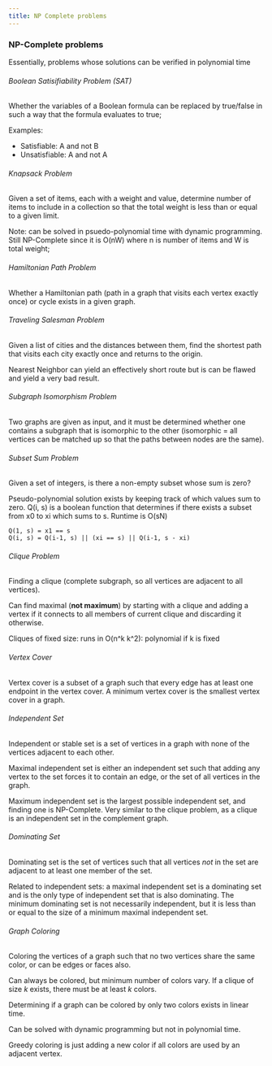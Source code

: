 ```yaml
---
title: NP Complete problems
---
```


### NP-Complete problems
Essentially, problems whose solutions can be verified in polynomial time

###### Boolean Satisifiability Problem (SAT)
Whether the variables of a Boolean formula can be replaced by true/false in such
a way that the formula evaluates to true;

Examples:
* Satisfiable: A and not B
* Unsatisfiable: A and not A

###### Knapsack Problem
Given a set of items, each with a weight and value, determine number of items
to include in a collection so that the total weight is less than or equal to
a given limit.

Note: can be solved in psuedo-polynomial time with dynamic programming. Still
NP-Complete since it is O(nW) where n is number of items and W is total weight;

###### Hamiltonian Path Problem
Whether a Hamiltonian path (path in a graph that visits each vertex exactly
once) or cycle exists in a given graph.

###### Traveling Salesman Problem
Given a list of cities and the distances between them, find the shortest
path that visits each city exactly once and returns to the origin.

Nearest Neighbor can yield an effectively short route but is can be flawed and
yield a very bad result.

###### Subgraph Isomorphism Problem
Two graphs are given as input, and it must be determined whether one contains a
subgraph that is isomorphic to the other (isomorphic = all vertices can be
matched up so that the paths between nodes are the same).

###### Subset Sum Problem
Given a set of integers, is there a non-empty subset whose sum is zero?

Pseudo-polynomial solution exists by keeping track of which values sum to zero.
Q(i, s) is a boolean function that determines if there exists a subset from
x0 to xi which sums to s. Runtime is O(sN)
```
Q(1, s) = x1 == s
Q(i, s) = Q(i-1, s) || (xi == s) || Q(i-1, s - xi)
```

###### Clique Problem
Finding a clique (complete subgraph, so all vertices are adjacent to all vertices).

Can find maximal (**not maximum**) by starting with a clique and adding a vertex
if it connects to all members of current clique and discarding it otherwise.

Cliques of fixed size: runs in O(n^k k^2): polynomial if k is fixed

###### Vertex Cover
Vertex cover is a subset of a graph such that every edge has at least one
endpoint in the vertex cover. A minimum vertex cover is the smallest vertex
cover in a graph.

###### Independent Set
Independent or stable set is a set of vertices in a graph with none of the
vertices adjacent to each other.

Maximal independent set is either an independent set such that adding any
vertex to the set forces it to contain an edge, or the set of all vertices in
the graph.

Maximum independent set is the largest possible independent set, and finding one
is NP-Complete. Very similar to the clique problem, as a clique is an independent
set in the complement graph.

###### Dominating Set
Dominating set is the set of vertices such that all vertices *not* in the set
are adjacent to at least one member of the set.

Related to independent sets: a maximal independent set is a dominating set and
is the only type of independent set that is also dominating. The minimum
dominating set is not necessarily independent, but it is less than or equal
to the size of a minimum maximal independent set.

###### Graph Coloring
Coloring the vertices of a graph such that no two vertices share the same color,
or can be edges or faces also.

Can always be colored, but minimum number of colors vary. If a clique of size
*k* exists, there must be at least *k* colors.

Determining if a graph can be colored by only two colors exists in linear time.

Can be solved with dynamic programming but not in polynomial time.

Greedy coloring is just adding a new color if all colors are used by an
adjacent vertex.
